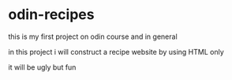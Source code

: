 # odin-recipes
<p>this is my first project on odin course and in general</p>
<p>in this project i will construct a recipe website by using HTML only</p>
<p>it will be ugly but fun</p>